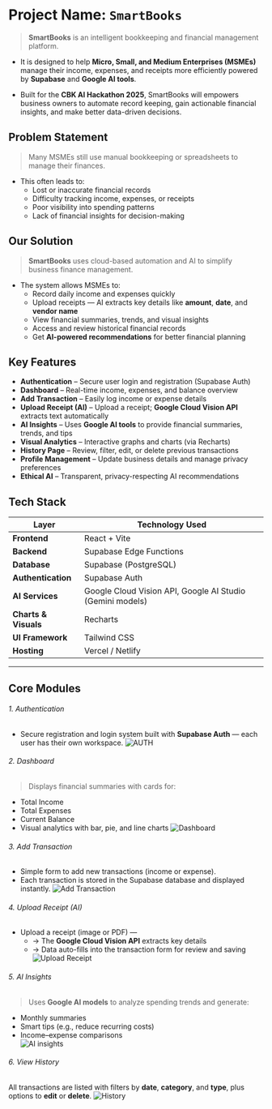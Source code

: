 # Project Name: ``SmartBooks``

> **SmartBooks** is an intelligent bookkeeping and financial management platform.
- It is designed to help **Micro, Small, and Medium Enterprises (MSMEs)** manage their income, expenses, and receipts more efficiently powered by **Supabase** and **Google AI tools**.

- Built for the **CBK AI Hackathon 2025**, SmartBooks will empowers business owners to automate record keeping, gain actionable financial insights, and make better data-driven decisions.


##  Problem Statement
> Many MSMEs still use manual bookkeeping or spreadsheets to manage their finances.  
- This often leads to:
  - Lost or inaccurate financial records  
  - Difficulty tracking income, expenses, or receipts  
  - Poor visibility into spending patterns  
  - Lack of financial insights for decision-making  

## Our Solution
> **SmartBooks** uses cloud-based automation and AI to simplify business finance management.  
- The system allows MSMEs to:
  - Record daily income and expenses quickly  
  - Upload receipts — AI extracts key details like **amount**, **date**, and **vendor name**  
  - View financial summaries, trends, and visual insights  
  - Access and review historical financial records  
  - Get **AI-powered recommendations** for better financial planning  

## Key Features
- **Authentication** – Secure user login and registration (Supabase Auth)  
- **Dashboard** – Real-time income, expenses, and balance overview  
- **Add Transaction** – Easily log income or expense details  
- **Upload Receipt (AI)** – Upload a receipt; **Google Cloud Vision API** extracts text automatically  
- **AI Insights** – Uses **Google AI tools** to provide financial summaries, trends, and tips  
- **Visual Analytics** – Interactive graphs and charts (via Recharts)  
- **History Page** – Review, filter, edit, or delete previous transactions  
- **Profile Management** – Update business details and manage privacy preferences  
- **Ethical AI** – Transparent, privacy-respecting AI recommendations  

## Tech Stack
| Layer | Technology Used |
|-------|------------------|
| **Frontend** | React + Vite |
| **Backend** | Supabase Edge Functions |
| **Database** | Supabase (PostgreSQL) |
| **Authentication** | Supabase Auth |
| **AI Services** | Google Cloud Vision API, Google AI Studio (Gemini models) |
| **Charts & Visuals** | Recharts |
| **UI Framework** | Tailwind CSS |
| **Hosting** | Vercel / Netlify |

---

## Core Modules

###### 1. Authentication
- Secure registration and login system built with **Supabase Auth** — each user has their own workspace.
![AUTH](./img/login.png)

###### 2. Dashboard
> Displays financial summaries with cards for:
- Total Income  
- Total Expenses  
- Current Balance  
- Visual analytics with bar, pie, and line charts
![Dashboard](./img/dashboard.png)

###### 3. Add Transaction
- Simple form to add new transactions (income or expense).  
- Each transaction is stored in the Supabase database and displayed instantly.
![Add Transaction](./img/transaction.png)

###### 4. Upload Receipt (AI)
- Upload a receipt (image or PDF) —  
  - → The **Google Cloud Vision API** extracts key details  
  - → Data auto-fills into the transaction form for review and saving
![Upload Receipt](./img/upload-receipt.png)

###### 5. AI Insights
> Uses **Google AI models** to analyze spending trends and generate:
- Monthly summaries  
- Smart tips (e.g., reduce recurring costs)  
- Income–expense comparisons  
![AI insights](./img/ai-insights.png)

###### 6. View History
All transactions are listed with filters by **date**, **category**, and **type**, plus options to **edit** or **delete**.
![History](./img/history.png)

